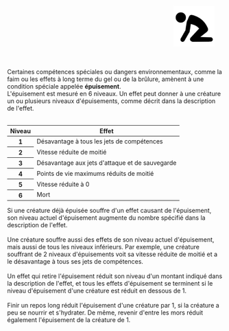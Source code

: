<div class="warning" style='background-color:var(--bg); border-left: solid var(--title) 4px; border-radius: 4px;'>
<p style='padding:0.7em; margin-left:0.7em; display: inline-block;'>
<img src="../../Illustrations/Conditions/FinalExhausted.png" style="width:20%;  float:right; padding:0.7em">

Certaines compétences spéciales ou dangers environnementaux, comme la faim ou les effets à long terme du gel ou de la brûlure, amènent à une condition spéciale appelée <b>épuisement</b>.<br>
L'épuisement est mesuré en 6 niveaux. Un effet peut donner à une créature un ou plusieurs niveaux d'épuisements, comme décrit dans la description de l'effet.<br><br>

<table>
  <thead>
    <tr>
      <th scope="col">Niveau</th>
      <th scope="col">Effet</th>
    </tr>
  </thead>
 <tbody>
    <tr>
      <th scope="row">1</th>
      <td>Désavantage à tous les jets de compétences</td>
    </tr>
    <tr>
      <th scope="row">2</th>
      <td>Vitesse réduite de moitié</td>
    </tr>
    <tr>
      <th scope="row">3</th>
      <td>Désavantage aux jets d'attaque et de sauvegarde</td>
    </tr>
    <tr>
      <th scope="row">4</th>
      <td>Points de vie maximums réduits de moitié</td>
    </tr>
    <tr>
      <th scope="row">5</th>
      <td>Vitesse réduite à 0</td>
    </tr>
    <tr>
      <th scope="row">6</th>
      <td>Mort</td>
    </tr>
  </tbody>
</table>

Si une créature déjà épuisée souffre d'un effet causant de l'épuisement, son niveau actuel d'épuisement augmente du nombre spécifié dans la description de l'effet.<br><br>
Une créature souffre aussi des effets de son niveau actuel d'épuisement, mais aussi de tous les niveaux inférieurs. Par exemple, une créature souffrant de 2 niveaux d'épuisements voit sa vitesse réduite de moitié et a le désavantage à tous ses jets de compétences.<br><br>
Un effet qui retire l'épuisement réduit son niveau d'un montant indiqué dans la description de l'effet, et tous les effets d'épuisement se terminent si le niveau d'épuisement d'une créature est réduit en dessous de 1.<br><br>
Finir un repos long réduit l'épuisement d'une créature par 1, si la créature a peu se nourrir et s'hydrater. De même, revenir d'entre les mors réduit également l'épuisement de la créature de 1.<br><br>

</p>
</div>

